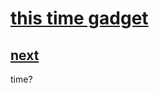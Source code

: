 # [this time gadget](https://github.com/Thrillberg/my-first-repository/milestone/1)

## [next ](https://github.com/Thrillberg/my-first-repository/issues/1)

time?

